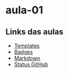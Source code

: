 # aula-01

## Links das aulas

- [Templates](https://github.com/durgeshsamariya/awesome-github-profile-readme-templates/tree/master/templates)
- [Badges](https://github.com/Ileriayo/markdown-badges)
- [Markdown](https://www.markdownguide.org/cheat-sheet/)
- [Status GitHub](https://github.com/anuraghazra/github-readme-stats)
